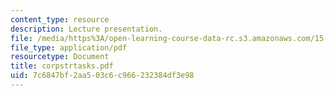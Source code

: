 ```yaml
---
content_type: resource
description: Lecture presentation.
file: /media/https%3A/open-learning-course-data-rc.s3.amazonaws.com/15-902-strategic-management-i-fall-2006/7c6847bf2aa503c6c966232384df3e98_corpstrtasks.pdf
file_type: application/pdf
resourcetype: Document
title: corpstrtasks.pdf
uid: 7c6847bf-2aa5-03c6-c966-232384df3e98
---
```

